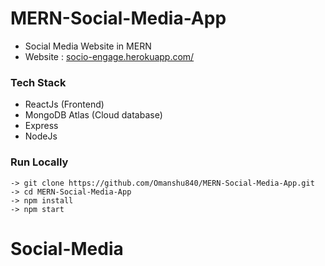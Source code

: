 # MERN-Social-Media-App
- Social Media Website in MERN
- Website : [socio-engage.herokuapp.com/](https://socio-engage.herokuapp.com/ "https://socio-engage.herokuapp.com/")

### Tech Stack
- ReactJs (Frontend)
- MongoDB Atlas (Cloud database)
- Express
- NodeJs

### Run Locally
```
-> git clone https://github.com/Omanshu840/MERN-Social-Media-App.git
-> cd MERN-Social-Media-App
-> npm install
-> npm start
```
# Social-Media
